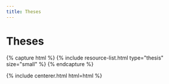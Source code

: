 ```yaml
---
title: Theses
---
```


# <i class="fas fa-tools"></i>Theses

<!-- section break -->



{% capture html %}
{% include resource-list.html type="thesis" size="small" %}
{% endcapture %}

{% include centerer.html html=html %}
